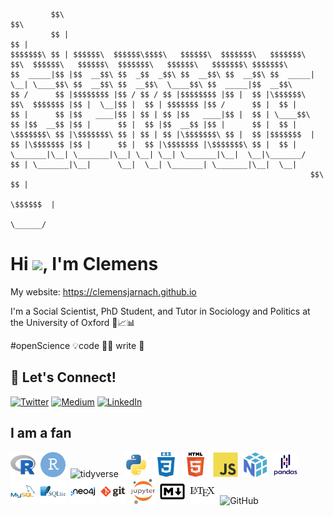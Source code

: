  ```
          $$\                                                                                                                         $$\       
          $$ |                                                                                                                        $$ |      
 $$$$$$$\ $$ | $$$$$$\  $$$$$$\$$$$\   $$$$$$\  $$$$$$$\   $$$$$$$\       $$\  $$$$$$\   $$$$$$\  $$$$$$$\   $$$$$$\   $$$$$$$\ $$$$$$$\  
$$  _____|$$ |$$  __$$\ $$  _$$  _$$\ $$  __$$\ $$  __$$\ $$  _____|      \__| \____$$\ $$  __$$\ $$  __$$\  \____$$\ $$  _____|$$  __$$\ 
$$ /      $$ |$$$$$$$$ |$$ / $$ / $$ |$$$$$$$$ |$$ |  $$ |\$$$$$$\        $$\  $$$$$$$ |$$ |  \__|$$ |  $$ | $$$$$$$ |$$ /      $$ |  $$ |
$$ |      $$ |$$   ____|$$ | $$ | $$ |$$   ____|$$ |  $$ | \____$$\       $$ |$$  __$$ |$$ |      $$ |  $$ |$$  __$$ |$$ |      $$ |  $$ |
\$$$$$$$\ $$ |\$$$$$$$\ $$ | $$ | $$ |\$$$$$$$\ $$ |  $$ |$$$$$$$  |      $$ |\$$$$$$$ |$$ |      $$ |  $$ |\$$$$$$$ |\$$$$$$$\ $$ |  $$ |
 \_______|\__| \_______|\__| \__| \__| \_______|\__|  \__|\_______/       $$ | \_______|\__|      \__|  \__| \_______| \_______|\__|  \__|
                                                                    $$\   $$ |                                                            
                                                                    \$$$$$$  |                                                            
                                                                     \______/                                                               
```



#  Hi <img src="https://media.giphy.com/media/hvRJCLFzcasrR4ia7z/giphy.gif" width="40">, I'm Clemens
My website: https://clemensjarnach.github.io

 I'm a Social Scientist, PhD Student, and Tutor in Sociology and Politics at the University of Oxford 🔬📈📊 
 
 #openScience 💡code 👨‍💻 write 📝

## 🔗 Let's Connect!
<a href="https://twitter.com/ClemensJarnach" target="_blank"><img alt="Twitter" src="https://img.shields.io/badge/twitter-%231DA1F2.svg?&style=for-the-badge&logo=twitter&logoColor=white" /></a>
<a href="https://medium.com/@clemensjarnach" target="_blank"><img alt="Medium" src="https://img.shields.io/badge/medium-%2312100E.svg?&style=for-the-badge&logo=medium&logoColor=white" /></a>
<a href="https://www.linkedin.com/in/clemensjarnach/" target="_blank"><img alt="LinkedIn" src="https://img.shields.io/badge/linkedin-%230077B5.svg?&style=for-the-badge&logo=linkedin&logoColor=white" /></a>


## I am a fan
<div>
  <img src="https://github.com/devicons/devicon/blob/1119b9f84c0290e0f0b38982099a2bd027a48bf1/icons/r/r-original.svg"  title="R" alt="R" width="40" height="40"/>&nbsp;
 <img src="https://github.com/devicons/devicon/blob/1119b9f84c0290e0f0b38982099a2bd027a48bf1/icons/rstudio/rstudio-original.svg" title="RStudio" alt="RStudio" width="40" height="40"/>&nbsp;
   <img src="https://tidyverse.tidyverse.org/logo.png" title="tidyverse" alt="tidyverse" width="40" height="40"/>&nbsp;
  <img src="https://github.com/devicons/devicon/blob/1119b9f84c0290e0f0b38982099a2bd027a48bf1/icons/python/python-original.svg" title="Python" alt="Python" width="40" height="40"/>&nbsp;
  <img src="https://github.com/devicons/devicon/blob/master/icons/css3/css3-plain-wordmark.svg"  title="CSS3" alt="CSS" width="40" height="40"/>&nbsp;
  <img src="https://github.com/devicons/devicon/blob/1119b9f84c0290e0f0b38982099a2bd027a48bf1/icons/html5/html5-original-wordmark.svg" title="HTML5" alt="HTML" width="40" height="40"/>&nbsp;
  <img src="https://github.com/devicons/devicon/blob/master/icons/javascript/javascript-original.svg" title="JavaScript" alt="JavaScript" width="40" height="40"/>&nbsp;
 <img src="https://github.com/devicons/devicon/blob/1119b9f84c0290e0f0b38982099a2bd027a48bf1/icons/numpy/numpy-original.svg" title="NumPy" alt="NumPy" width="40" height="40"/>&nbsp;
 <img src="https://github.com/devicons/devicon/blob/1119b9f84c0290e0f0b38982099a2bd027a48bf1/icons/pandas/pandas-original-wordmark.svg" title="Pandas" alt="Pandas" width="40" height="40"/>&nbsp;
  <img src="https://github.com/devicons/devicon/blob/master/icons/mysql/mysql-original-wordmark.svg" title="MySQL"  alt="MySQL" width="40" height="40"/>&nbsp;
 <img src="https://github.com/devicons/devicon/blob/1119b9f84c0290e0f0b38982099a2bd027a48bf1/icons/sqlite/sqlite-original-wordmark.svg" title="SQlite"  alt="SQlite" width="40" height="40"/>&nbsp;
 <img src="https://github.com/devicons/devicon/blob/1119b9f84c0290e0f0b38982099a2bd027a48bf1/icons/neo4j/neo4j-original-wordmark.svg" title="neo4j"  alt="neo4j" width="40" height="40"/>&nbsp;
  <img src="https://github.com/devicons/devicon/blob/master/icons/git/git-original-wordmark.svg" title="Git" alt="Git" width="40" height="40"/>&nbsp;
 <img src="https://github.com/devicons/devicon/blob/1119b9f84c0290e0f0b38982099a2bd027a48bf1/icons/jupyter/jupyter-original-wordmark.svg"  title="Jupyter" alt="Jupyter" width="40" height="40"/>&nbsp;
 <img src="https://github.com/devicons/devicon/blob/1119b9f84c0290e0f0b38982099a2bd027a48bf1/icons/markdown/markdown-original.svg" title="Markdown" alt="Markdown" width="40" height="40"/>&nbsp;
 <img src="https://github.com/devicons/devicon/blob/1119b9f84c0290e0f0b38982099a2bd027a48bf1/icons/latex/latex-original.svg" title="LaTeX" alt="LaTeX" width="40" height="40"/>&nbsp;
 <img src="https://cdn.jsdelivr.net/gh/devicons/devicon/icons/github/github-original.svg" title="GitHub" alt="GitHub" width="40" height="40"/>
</div>

